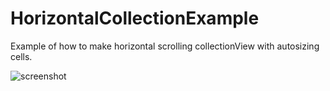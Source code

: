 # HorizontalCollectionExample
Example of how to make horizontal scrolling collectionView with autosizing cells.

![screenshot](https://github.com/williamfinn/HorizontalCollectionExample/blob/main/Screenshot%202020-08-31%20at%2013.01.18.png)
